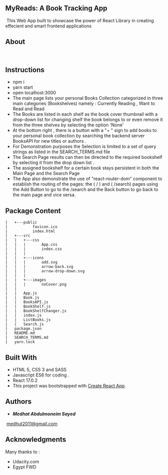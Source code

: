 ## MyReads: A Book Tracking App 

​	This Web App built to showcase the power of React Library in creating effecient and smart frontend applications

## About	

​	

## Instructions

- npm i
- yarn start
- open localhost:3000
- The main page lists your personal Books Collection categorized in three main categories (Bookshelves) namely : Currently Reading , Want to Read and Read
- The Books are listed in each shelf as the book cover thumbnail with a drop-down list for changing shelf the book belongs to or even remove it from the three shelves by selecting the option 'None'
- At the bottom right , there is a button with a "+ " sign to add books to your personal book collection by searching the backend server BooksAPI for new titles or authors  .
- For Demonstration purposes the Selection is limited to a set of query strings as listed in the SEARCH_TERMS.md file
- The Search Page results can then be directed to the required bookshelf by selecting it from the drop down list .
- The assigned bookshelf for a certain book stays persistent in both the Main Page and the Search Page
- The App also demonstrate the use of "react-router-dom" component to establish the routing of the pages: the ( / ) and ( /search)  pages using the Add Button to go to the /search and the Back button to go back to the main page and vice versa.

##  Package Content

```
|   +---public
|			favicon.ico
|			index.html	
|   +---src
|   |   +---css
|   |   |       App.css
|   |   |       index.css
|   |   |
|   |   +---icons
|   |   |       add.svg
|   |   |       arrow-back.svg
|   |   |		arrow-drop-down.svg
|	|	|
|   |   +---images
|   |   |       noCover.png
|	|
|   |   App.js
|	|	Book.js
|	|	BooksAPI.js
|	|	BookShelf.js
|	|	BookShelfChanger.js
|	|	index.js
|	|	ListBooks.js
|	|	Search.js
|   package.json
|   README.md
|   SEARCH_TERMS.md
|   yarn.lock

```



## Built With
* HTML 5, CSS 3 and SASS
* Javascript ES6 for coding .
* React 17.0.2
* This project was bootstrapped with [Create React App](https://github.com/facebookincubator/create-react-app).

## Authors

* ***Medhat Abdulmoneim Sayed*** 

​       medhut2011@gmail.com

## Acknowledgments

Many thanks to :

* Udacity.com
* Egypt FWD
